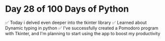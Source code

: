 # Day 28 of 100 Days of Python
✅ Today i delved even deeper into the tkinter library
✅ Learned about Dynamic typing in python
✅ I've successfully created a Pomodoro program with Tkinter, and I'm planning to start using the app to boost my productivity